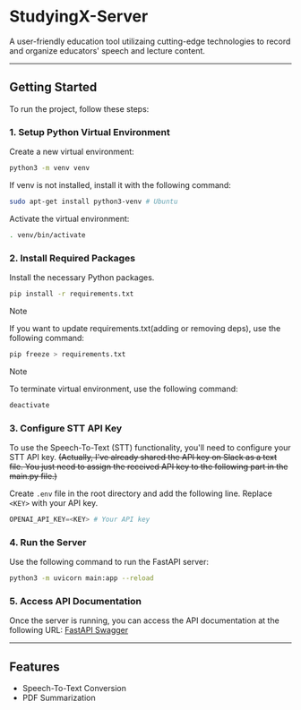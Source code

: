 # StudyingX-Server

A user-friendly education tool utilizaing cutting-edge technologies to record and organize educators' speech and lecture content.

---

## Getting Started

To run the project, follow these steps:

### 1. Setup Python Virtual Environment

Create a new virtual environment:

```bash
python3 -m venv venv
```

If venv is not installed, install it with the following command:

```bash
sudo apt-get install python3-venv # Ubuntu
```

Activate the virtual environment:

```bash
. venv/bin/activate
```

### 2. Install Required Packages

Install the necessary Python packages.

```bash
pip install -r requirements.txt
```

> [!NOTE]
> If you want to update requirements.txt(adding or removing deps), use the following command:
>
> ```bash
> pip freeze > requirements.txt
> ```

> [!NOTE]
> To terminate virtual environment, use the following command:
>
> ```bash
> deactivate
> ```

### 3. Configure STT API Key

To use the Speech-To-Text (STT) functionality, you'll need to configure your STT API key.
~~(Actually, I've already shared the API key on Slack as a text file. You just need to assign the received API key to the following part in the main.py file.)~~

Create `.env` file in the root directory and add the following line.
Replace `<KEY>` with your API key.

```python
OPENAI_API_KEY=<KEY> # Your API key
```

### 4. Run the Server

Use the following command to run the FastAPI server:

```bash
python3 -m uvicorn main:app --reload
```

### 5. Access API Documentation

Once the server is running, you can access the API documentation at the following URL:
[FastAPI Swagger](http://localhost:8000/docs)

---

## Features

- Speech-To-Text Conversion
- PDF Summarization
